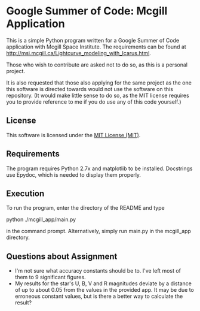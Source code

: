 # Google Summer of Code: Mcgill Application

This is a simple Python program written for a Google Summer of Code application with Mcgill Space Institute.
The requirements can be found at http://msi.mcgill.ca/Lightcurve_modeling_with_Icarus.html.

Those who wish to contribute are asked not to do so, as this is a personal project.

It is also requested that those also applying for the same project as the one this software is directed towards would not use the software on this repository.
(It would make little sense to do so, as the MIT license requires you to provide reference to me if you do use any of this code yourself.)

## License

This software is licensed under the [MIT License (MIT)](LICENSE).

## Requirements

The program requires Python 2.7x and matplotlib to be installed.
Docstrings use Epydoc, which is needed to display them properly.

## Execution

To run the program, enter the directory of the README and type

python ./mcgill_app/main.py

in the command prompt. Alternatively, simply run main.py in the mcgill_app directory.

## Questions about Assignment

* I'm not sure what accuracy constants should be to. I've left most of them to 9 significant figures.
* My results for the star's U, B, V and R magnitudes deviate by a distance of up to about 0.05 from the values in the provided app. It may be due to erroneous constant values, but is there a better way to calculate the result?